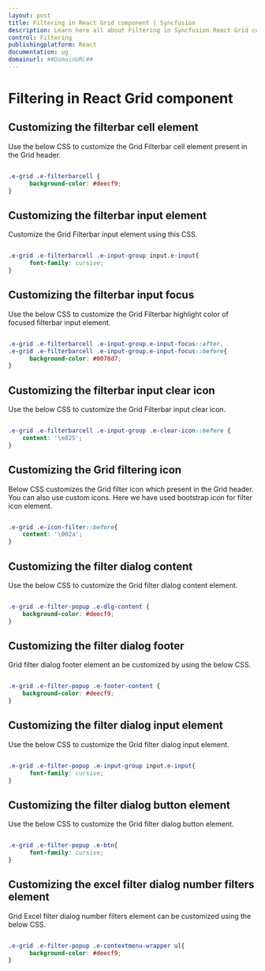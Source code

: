 ```yaml
---
layout: post
title: Filtering in React Grid component | Syncfusion
description: Learn here all about Filtering in Syncfusion React Grid component of Syncfusion Essential JS 2 and more.
control: Filtering 
publishingplatform: React
documentation: ug
domainurl: ##DomainURL##
---
```


# Filtering in React Grid component

## Customizing the filterbar cell element

Use the below CSS to customize the Grid Filterbar cell element present in the Grid header.

```css

.e-grid .e-filterbarcell {
      background-color: #deecf9;
}

```

## Customizing the filterbar input element

Customize the Grid Filterbar input element using this CSS.

```css

.e-grid .e-filterbarcell .e-input-group input.e-input{
      font-family: cursive;
}

```

## Customizing the filterbar input focus

Use the below CSS to customize the Grid Filterbar highlight color of focused filterbar input element.

```css

.e-grid .e-filterbarcell .e-input-group.e-input-focus::after,
.e-grid .e-filterbarcell .e-input-group.e-input-focus::before{
      background-color: #0078d7;
}

```

## Customizing the filterbar input clear icon

Use the below CSS to customize the Grid Filterbar input clear icon.

```css

.e-grid .e-filterbarcell .e-input-group .e-clear-icon::before {
    content: '\e825';
}

```

## Customizing the Grid filtering icon

Below CSS customizes the Grid filter icon which present in the Grid header. You can also use custom icons. Here we have used bootstrap icon for filter icon element.

```css

.e-grid .e-icon-filter::before{
    content: '\002a';
}

```

## Customizing the filter dialog content

Use the below CSS to customize the Grid filter dialog content element.

```css

.e-grid .e-filter-popup .e-dlg-content {
    background-color: #deecf9;
}

```

## Customizing the filter dialog footer

Grid filter dialog footer element an be customized by using the below CSS.

```css

.e-grid .e-filter-popup .e-footer-content {
    background-color: #deecf9;
}

```

## Customizing the filter dialog input element

Use the below CSS to customize the Grid filter dialog input element.

```css

.e-grid .e-filter-popup .e-input-group input.e-input{
      font-family: cursive;
}

```

## Customizing the filter dialog button element

Use the below CSS to customize the Grid filter dialog button element.

```css

.e-grid .e-filter-popup .e-btn{
      font-family: cursive;
}

```

## Customizing the excel filter dialog number filters element

Grid Excel filter dialog number filters element can be customized using the below CSS.

```css

.e-grid .e-filter-popup .e-contextmenu-wrapper ul{
      background-color: #deecf9;
}

```